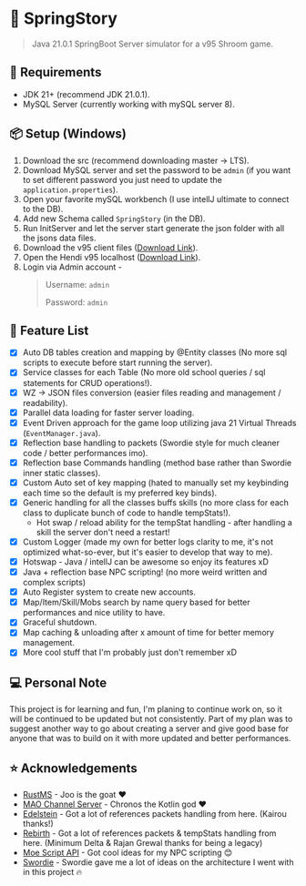 # 🍁 SpringStory
> Java 21.0.1 SpringBoot Server simulator for a v95 Shroom game.

## 🧾 Requirements
- JDK 21+ (recommend JDK 21.0.1).
- MySQL Server (currently working with mySQL server 8).

## 📦 Setup (Windows)
1. Download the src (recommend downloading master -> LTS).
2. Download MySQL server and set the password to be `admin` (if you want to set different password you just need to update the `application.properties`).
3. Open your favorite mySQL workbench (I use intellJ ultimate to connect to the DB).
4. Add new Schema called `SpringStory` (in the DB).
5. Run InitServer and let the server start generate the json folder with all the jsons data files.
6. Download the v95 client files ([Download Link](https://archive.org/download/GMSSetup93-133/GMS0095/)).
7. Open the Hendi v95 localhost ([Download Link](https://mega.nz/file/dWIgyR4I#6cDN_ycLLiFtad07Eby3UfjdY3TqGI65g6X-xEqlmds)).
8. Login via Admin account -
    > Username: `admin`
    > 
    > Password: `admin`

## 🎯 Feature List
- [x] Auto DB tables creation and mapping by @Entity classes (No more sql scripts to execute before start running the server).
- [x] Service classes for each Table (No more old school queries / sql statements for CRUD operations!).
- [x] WZ -> JSON files conversion (easier files reading and management / readability).
- [x] Parallel data loading for faster server loading.  
- [x] Event Driven approach for the game loop utilizing java 21 Virtual Threads (`EventManager.java`).
- [x] Reflection base handling to packets (Swordie style for much cleaner code / better performances imo).
- [x] Reflection base Commands handling (method base rather than Swordie inner static classes).
- [x] Custom Auto set of key mapping (hated to manually set my keybinding each time so the default is my preferred key binds).
- [x] Generic handling for all the classes buffs skills (no more class for each class to duplicate bunch of code to handle tempStats!).
  - Hot swap / reload ability for the tempStat handling - after handling a skill the server don't need a restart!
- [x] Custom Logger (made my own for better logs clarity to me, it's not optimized what-so-ever, but it's easier to develop that way to me).
- [x] Hotswap - Java / intellJ can be awesome so enjoy its features xD
- [x] Java + reflection base NPC scripting! (no more weird written and complex scripts)
- [x] Auto Register system to create new accounts.
- [x] Map/Item/Skill/Mobs search by name query based for better performances and nice utility to have.
- [x] Graceful shutdown.
- [x] Map caching & unloading after x amount of time for better memory management.
- [x] More cool stuff that I'm probably just don't remember xD

## 💻 Personal Note
This project is for learning and fun, I'm planing to continue work on, so it will be continued to be updated but not consistently.
Part of my plan was to suggest another way to go about creating a server and give good base for anyone that was to build on it
with more updated and better performances.

## ⭐️ Acknowledgements
* [RustMS](https://github.com/jon-zu/shroom-data) - Joo is the goat ❤
* [MAO Channel Server](https://github.com/RubenD96/Maple-Art-Online-Channel) - Chronos the Kotlin god ❤
* [Edelstein](https://github.com/Kaioru/Edelstein) - Got a lot of references packets handling from here. (Kairou thanks!)
* [Rebirth](https://github.com/67-6f-64/Rebirth95.Server) - Got a lot of references packets & tempStats handling from here. (Minimum Delta & Rajan Grewal thanks for being a legacy)
* [Moe Script API](https://github.com/y785/script-api) - Got cool ideas for my NPC scripting 😊
* [Swordie](https://bitbucket.org/swordiemen/swordie/src/master/) - Swordie gave me a lot of ideas on the architecture I went with in this project 🔥
